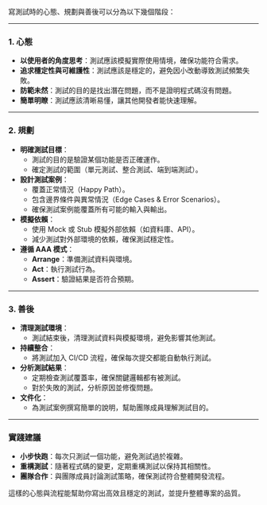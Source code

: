 ﻿寫測試時的心態、規劃與善後可以分為以下幾個階段：

---

### **1. 心態**
- **以使用者的角度思考**：測試應該模擬實際使用情境，確保功能符合需求。
- **追求穩定性與可維護性**：測試應該是穩定的，避免因小改動導致測試頻繁失敗。
- **防範未然**：測試的目的是找出潛在問題，而不是證明程式碼沒有問題。
- **簡單明瞭**：測試應該清晰易懂，讓其他開發者能快速理解。

---

### **2. 規劃**
- **明確測試目標**：
  - 測試的目的是驗證某個功能是否正確運作。
  - 確定測試的範圍（單元測試、整合測試、端到端測試）。
- **設計測試案例**：
  - 覆蓋正常情況（Happy Path）。
  - 包含邊界條件與異常情況（Edge Cases & Error Scenarios）。
  - 確保測試案例能覆蓋所有可能的輸入與輸出。
- **模擬依賴**：
  - 使用 Mock 或 Stub 模擬外部依賴（如資料庫、API）。
  - 減少測試對外部環境的依賴，確保測試穩定性。
- **遵循 AAA 模式**：
  - **Arrange**：準備測試資料與環境。
  - **Act**：執行測試行為。
  - **Assert**：驗證結果是否符合預期。

---

### **3. 善後**
- **清理測試環境**：
  - 測試結束後，清理測試資料與模擬環境，避免影響其他測試。
- **持續整合**：
  - 將測試加入 CI/CD 流程，確保每次提交都能自動執行測試。
- **分析測試結果**：
  - 定期檢查測試覆蓋率，確保關鍵邏輯都有被測試。
  - 對於失敗的測試，分析原因並修復問題。
- **文件化**：
  - 為測試案例撰寫簡單的說明，幫助團隊成員理解測試目的。

---

### **實踐建議**
- **小步快跑**：每次只測試一個功能，避免測試過於複雜。
- **重構測試**：隨著程式碼的變更，定期重構測試以保持其相關性。
- **團隊合作**：與團隊成員討論測試策略，確保測試符合整體開發流程。

這樣的心態與流程能幫助你寫出高效且穩定的測試，並提升整體專案的品質。